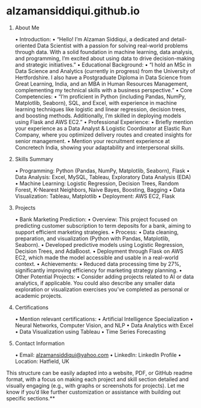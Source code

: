 # alzamansiddiqui.github.io
1. About Me

	•	Introduction:
	•	“Hello! I’m Alzaman Siddiqui, a dedicated and detail-oriented Data Scientist with a passion for solving real-world problems through data. With a solid foundation in machine learning, data analysis, and programming, I’m excited about using data to drive decision-making and strategic initiatives.”
	•	Educational Background:
	•	“I hold an MSc in Data Science and Analytics (currently in progress) from the University of Hertfordshire. I also have a Postgraduate Diploma in Data Science from Great Learning, India, and an MBA in Human Resources Management, complementing my technical skills with a business perspective.”
	•	Core Competencies:
	•	“I’m proficient in Python (including Pandas, NumPy, Matplotlib, Seaborn), SQL, and Excel, with experience in machine learning techniques like logistic and linear regression, decision trees, and boosting methods. Additionally, I’m skilled in deploying models using Flask and AWS EC2.”
	•	Professional Experience:
	•	Briefly mention your experience as a Data Analyst & Logistic Coordinator at Elastic Run Company, where you optimized delivery routes and created insights for senior management.
	•	Mention your recruitment experience at Concretech India, showing your adaptability and interpersonal skills.

2. Skills Summary

	•	Programming: Python (Pandas, NumPy, Matplotlib, Seaborn), Flask
	•	Data Analysis: Excel, MySQL, Tableau, Exploratory Data Analysis (EDA)
	•	Machine Learning: Logistic Regression, Decision Trees, Random Forest, K-Nearest Neighbors, Naive Bayes, Boosting, Bagging
	•	Data Visualization: Tableau, Matplotlib
	•	Deployment: AWS EC2, Flask

3. Projects

	•	Bank Marketing Prediction:
	•	Overview: This project focused on predicting customer subscription to term deposits for a bank, aiming to support efficient marketing strategies.
	•	Process:
	•	Data cleaning, preparation, and visualization (Python with Pandas, Matplotlib, Seaborn).
	•	Developed predictive models using Logistic Regression, Decision Trees, and AdaBoost.
	•	Deployment through Flask on AWS EC2, which made the model accessible and usable in a real-world context.
	•	Achievements:
	•	Reduced data processing time by 27%, significantly improving efficiency for marketing strategy planning.
	•	Other Potential Projects:
	•	Consider adding projects related to AI or data analytics, if applicable. You could also describe any smaller data exploration or visualization exercises you’ve completed as personal or academic projects.

4. Certifications

	•	Mention relevant certifications:
	•	Artificial Intelligence Specialization
	•	Neural Networks, Computer Vision, and NLP
	•	Data Analytics with Excel
	•	Data Visualization using Tableau
	•	Time Series Forecasting

5. Contact Information

	•	Email: alzamansiddiqui@yahoo.com
	•	LinkedIn: LinkedIn Profile
	•	Location: Hatfield, UK

This structure can be easily adapted into a website, PDF, or GitHub readme format, with a focus on making each project and skill section detailed and visually engaging (e.g., with graphs or screenshots for projects). Let me know if you’d like further customization or assistance with building out specific sections.**
